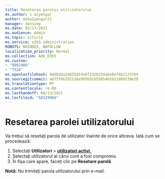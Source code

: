 ```yaml
---
title: Resetarea parolei utilizatorului
ms.author: v-aiyengar
author: AshaIyengar21
manager: dansimp
ms.date: 02/17/2021
ms.audience: Admin
ms.topic: article
ms.service: o365-administration
ROBOTS: NOINDEX, NOFOLLOW
localization_priority: Normal
ms.collection: Adm_O365
ms.custom:
- "9002486"
- "7524"
ms.openlocfilehash: 9dd83da24835dfda073326234abe6ef4b2123764
ms.sourcegitcommit: ab75f66355116e995b3cb5505465b31989339e28
ms.translationtype: MT
ms.contentlocale: ro-RO
ms.lasthandoff: 08/13/2021
ms.locfileid: "58329966"
---
```

# <a name="reset-the-users-password"></a>Resetarea parolei utilizatorului

Va trebui să resetați parola de utilizator înainte de orice altceva. Iată cum se procedează:

1. Selectați **Utilizatori**  >  **[utilizatori activi.](https://go.microsoft.com/fwlink/p/?linkid=834822)**
1. Selectați utilizatorul al cărui cont a fost compromis.
1. În fișa care apare, faceți clic pe **Resetare parolă**.

**Notă:** Nu trimiteți parola utilizatorului prin e-mail.
